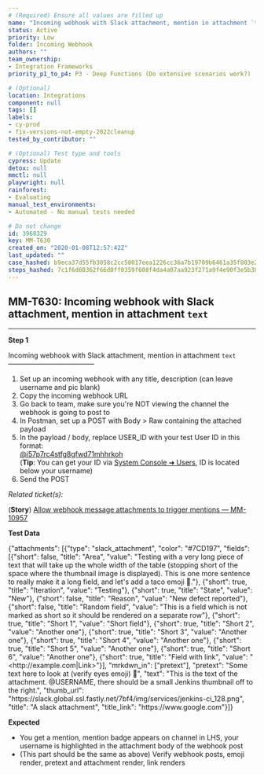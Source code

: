 ```yaml
---
# (Required) Ensure all values are filled up
name: "Incoming webhook with Slack attachment, mention in attachment `text`"
status: Active
priority: Low
folder: Incoming Webhook
authors: ""
team_ownership: 
- Integration Frameworks
priority_p1_to_p4: P3 - Deep Functions (Do extensive scenarios work?)

# (Optional)
location: Integrations
component: null
tags: []
labels: 
- cy-prod
- fix-versions-not-empty-2022cleanup
tested_by_contributor: ""

# (Optional) Test type and tools
cypress: Update
detox: null
mmctl: null
playwright: null
rainforest: 
- Evaluating
manual_test_environments: 
- Automated - No manual tests needed

# Do not change
id: 3968329
key: MM-T630
created_on: "2020-01-08T12:57:42Z"
last_updated: ""
case_hashed: b9eca37d55fb3058c2cc58017eea1226cc36a7b19709b6461a35f803e2e22fc0f7df6eaf717b1911150cf8574e37e598
steps_hashed: 7c1f6d60362f66d0ff0359f608f4da4a07aa923f271a9f4e90f3e5b389adddc28b874f183a0f06de439ca9e972989fc8
---
```


<!-- (Auto-generated) Based on frontmatter's "key" and "name" -->

## MM-T630: Incoming webhook with Slack attachment, mention in attachment `text`

---

**Step 1**

Incoming webhook with Slack attachment, mention in attachment `text`\
–––––––––––––––––––––––––

1. Set up an incoming webhook with any title, description (can leave username and pic blank)
2. Copy the incoming webhook URL
3. Go back to team, make sure you're NOT viewing the channel the webhook is going to post to
4. In Postman, set up a POST with Body > Raw containing the attached payload
5. In the payload / body, replace USER\_ID with your test User ID in this format:\
   [@i57p7rc4stfg8gfwd71mhhrkoh]()\
   (**Tip**: You can get your ID via [System Console ➜ Users](https://postgres.test.mattermost.com/admin_console/user_management/users), ID is located below your username)
6. Send the POST

_Related ticket(s):_

(**Story**) [Allow webhook message attachments to trigger mentions — MM-10957](https://mattermost.atlassian.net/browse/MM-10957)

**Test Data**

{"attachments": \[{"type": "slack\_attachment", "color": "#7CD197", "fields": \[{"short": false, "title": "Area", "value": "Testing with a very long piece of text that will take up the whole width of the table (stopping short of the space where the thumbnail image is displayed). This is one more sentence to really make it a long field, and let's add a taco emoji :taco:."}, {"short": true, "title": "Iteration", "value": "Testing"}, {"short": true, "title": "State", "value": "New"}, {"short": false, "title": "Reason", "value": "New defect reported"}, {"short": false, "title": "Random field", "value": "This is a field which is not marked as short so it should be rendered on a separate row"}, {"short": true, "title": "Short 1", "value": "Short field"}, {"short": true, "title": "Short 2", "value": "Another one"}, {"short": true, "title": "Short 3", "value": "Another one"}, {"short": true, "title": "Short 4", "value": "Another one"}, {"short": true, "title": "Short 5", "value": "Another one"}, {"short": true, "title": "Short 6", "value": "Another one"}, {"short": true, "title": "Field with link", "value": "\<http\://example.com|Link>"}], "mrkdwn\_in": \["pretext"], "pretext": "Some text here to look at (verify eyes emoji) :eyes:", "text": "This is the text of the attachment. @USERNAME, there should be a small Jenkins thumbnail off to the right.", "thumb\_url": "https\://slack.global.ssl.fastly.net/7bf4/img/services/jenkins-ci\_128.png", "title": "A slack attachment", "title\_link": "https\://www\.google.com"}]}

**Expected**

- You get a mention, mention badge appears on channel in LHS, your username is highlighted in the attachment body of the webhook post
- (This part should be the same as above) Verify webhook posts, emoji render, pretext and attachment render, link renders
